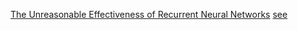 [The Unreasonable Effectiveness of Recurrent Neural Networks](http://karpathy.github.io/2015/05/21/rnn-effectiveness/)
[see](http://karpathy.github.io/2016/05/31/rl/)
